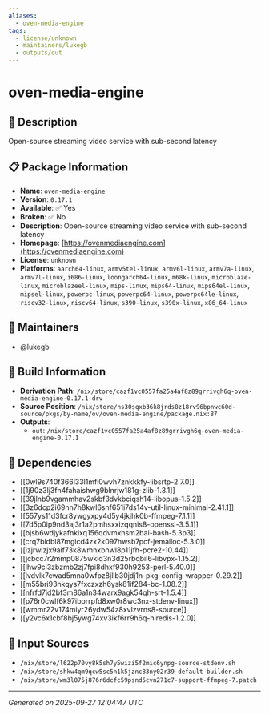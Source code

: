```yaml
---
aliases:
  - oven-media-engine
tags:
  - license/unknown
  - maintainers/lukegb
  - outputs/out
---
```


# oven-media-engine

## 📝 Description

Open-source streaming video service with sub-second latency

## 📋 Package Information

- **Name**: `oven-media-engine`
- **Version**: `0.17.1`
- **Available**: ✅ Yes
- **Broken**: ✅ No
- **Description**: Open-source streaming video service with sub-second latency
- **Homepage**: [https://ovenmediaengine.com](https://ovenmediaengine.com)
- **License**: `unknown`
- **Platforms**: `aarch64-linux`, `armv5tel-linux`, `armv6l-linux`, `armv7a-linux`, `armv7l-linux`, `i686-linux`, `loongarch64-linux`, `m68k-linux`, `microblaze-linux`, `microblazeel-linux`, `mips-linux`, `mips64-linux`, `mips64el-linux`, `mipsel-linux`, `powerpc-linux`, `powerpc64-linux`, `powerpc64le-linux`, `riscv32-linux`, `riscv64-linux`, `s390-linux`, `s390x-linux`, `x86_64-linux`
## 👥 Maintainers

- @lukegb


## 🔧 Build Information

- **Derivation Path**: `/nix/store/cazf1vc0557fa25a4af8z89grrivgh6q-oven-media-engine-0.17.1.drv`
- **Source Position**: `/nix/store/ns30sqxb36k8jrds8z18rv96bpnwc60d-source/pkgs/by-name/ov/oven-media-engine/package.nix:87`
- **Outputs**:
  - `out`:  `/nix/store/cazf1vc0557fa25a4af8z89grrivgh6q-oven-media-engine-0.17.1`

## 🔗 Dependencies

- [[0wl9s740f366l33l1mfi0wvh7znkkkfy-libsrtp-2.7.0]]
- [[1j90z3lj3fn4fahaishwg9blnrjw181g-zlib-1.3.1]]
- [[39jlnb9vgammhav2skbf3dvkbciqsh14-libopus-1.5.2]]
- [[3z6dcp2i69nn7h8kwl6snf651i7ds14v-util-linux-minimal-2.41.1]]
- [[557ys11d3fcr8ywgyxpy4d5y4jkjhk0b-ffmpeg-7.1.1]]
- [[7d5p0ip9nd3aj3r1a2pmhsxxizqqnis8-openssl-3.5.1]]
- [[bjsb6wdjykafnkixq156qdvmxhsm2bai-bash-5.3p3]]
- [[crq7bldbl87mgicd4zx2k097hwsb7pcf-jemalloc-5.3.0]]
- [[izjrwizjx9aif73k8wmnxbnwl8p11jfh-pcre2-10.44]]
- [[jcbcc7r2mmp0875wklq3n3d25rbqbil6-libvpx-1.15.2]]
- [[lhw9cl3zbzmb2zj7fpi8dhxf930h9253-perl-5.40.0]]
- [[lvdvlk7cwad5mna0wfpz8jllb30jdj1n-pkg-config-wrapper-0.29.2]]
- [[m55bri93hkqys7fxczxzh6ysk81if284-bc-1.08.2]]
- [[nfrfd7jd2bf3m86a1n34warx9agk54qh-srt-1.5.4]]
- [[p76r0cwlf6k97ibprrpfd8xw0r8wc3nx-stdenv-linux]]
- [[wmmr22v174miyr26ydw54z8xvlzvrns8-source]]
- [[y2vc6x1cbf8bj5ywg74xv3ikf6rr9h6q-hiredis-1.2.0]]

## 📁 Input Sources

- `/nix/store/l622p70vy8k5sh7y5wizi5f2mic6ynpg-source-stdenv.sh`
- `/nix/store/shkw4qm9qcw5sc5n1k5jznc83ny02r39-default-builder.sh`
- `/nix/store/wm3l075j876r6dcfc59psnd5cvn271c7-support-ffmpeg-7.patch`

---
*Generated on 2025-09-27 12:04:47 UTC*
